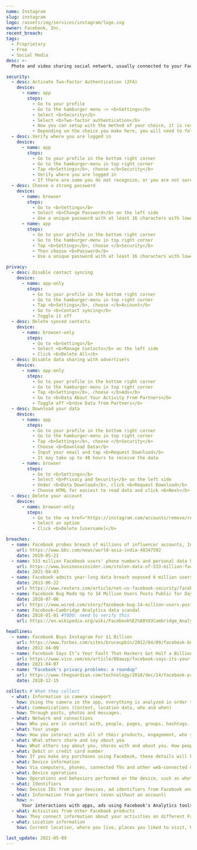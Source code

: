 ```yaml
---
name: Instagram
slug: instagram
logo: /assets/img/services/instagram/logo.svg
owner: Facebook, Inc.
recent_breach: 
tags: 
  - Proprietary
  - Free
  - Social Media
desc: >-
  Photo and video sharing social network, usually connected to your Facebook account. 

security:
  - desc: Activate Two-Factor Authentication (2FA) 
    device: 
      - name: app
        steps:
          - Go to your profile
          - Go to the hamburger menu -> <b>Settings</b>
          - Select <b>Security</b>
          - Select <b>Two-factor authentication</b>
          - Now you can setup with the method of your choice, it is recommended to use an <b>Authentication App</b> instead of <b>Text Message (SMS)</b>
          - Depending on the choice you make here, you will need to follow the instructions with the method you choose.
  - desc: Verify where you are logged in 
    device: 
      - name: app
        steps:
          - Go to your profile in the bottom right corner
          - Go to the hamburger-menu in top right corner
          - Tap <b>Settings</b>, choose </b>Security</b>
          - Verify where you are logged in
          - If there are some you do not recognize, or you are not sure, it is recommended to use <b>Log out of all sessions</b>-button.
  - desc: Choose a strong password  
    device: 
      - name: browser
        steps:
          - Go to <b>Settings</b>
          - Select <b>Change Password</b> on the left side
          - Use a unique password with at least 16 characters with lower- and uppercase characters, numbers and special symbols. (preferably from a <a href="/password-manager">password manager</a>)
      - name: app
        steps:
          - Go to your profile in the bottom right corner
          - Go to the hamburger-menu in top right corner
          - Tap <b>Settings</b>, choose </b>Security</b>
          - Then choose <b>Password</b>
          - Use a unique password with at least 16 characters with lower- and uppercase characters, numbers and special symbols. (preferably from a <a href="/password-manager">password manager</a>)

privacy:
  - desc: Disable contact syncing 
    device: 
      - name: app-only
        steps:
          - Go to your profile in the bottom right corner
          - Go to the hamburger-menu in top right corner
          - Tap <b>Settings</b>, choose </b>Account</b>
          - Go to <b>Contact syncing</b>
          - Toggle it off
  - desc: Delete synced contacts 
    device: 
      - name: browser-only
        steps:
          - Go to <b>Settings</b>
          - Select <b>Manage Contacts</b> on the left side
          - Click <b>Delete All</b>
  - desc: Disable data sharing with advertisers 
    device: 
      - name: app-only
        steps:
          - Go to your profile in the bottom right corner
          - Go to the hamburger-menu in top right corner
          - Tap <b>Settings</b>, choose </b>Ads</b>
          - Go to <b>Data About Your Activity From Partners</b>
          - Toggle off <b>Use Data from Partners</b>
  - desc: Download your data 
    device: 
      - name: app
        steps:
          - Go to your profile in the bottom right corner
          - Go to the hamburger-menu in top right corner
          - Tap <b>Settings</b>, choose </b>Security</b>
          - Choose <b>Download Data</b>
          - Input your email and tap <b>Request Download</b>
          - It may take up to 48 hours to receive the data
      - name: browser
        steps:
          - Go to <b>Settings</b>
          - Select <b>Privacy and Security</b> on the left side
          - Under <b>Data Download</b>, click <b>Request Download</b>
          - Choose HTML for easiest to read data and click <b>Next</b>
  - desc: Delete your account 
    device: 
      - name: browser-only
        steps:
          - Go to the <a href="https://instagram.com/accounts/remove/request/permanent/">Delete Your Account</a>-page
          - Select an option
          - Click <b>Delete [username]</b>

breaches:
  - name: Facebook probes breach of millions of influencer accounts, Instagram
    url: https://www.bbc.com/news/world-asia-india-48347592
    date: 2019-05-21
  - name: 533 million Facebook users' phone numbers and personal data have been leaked online
    url: https://www.businessinsider.com/stolen-data-of-533-million-facebook-users-leaked-online-2021-4
    date: 2021-04-03 
  - name: Facebook admits year-long data breach exposed 6 million users
    date: 2013-06-22 
    url: https://www.reuters.com/article/net-us-facebook-security/facebook-admits-year-long-data-breach-exposed-6-million-users-idUSBRE95K18Y20130621
  - name: Facebook Bug Made Up to 14 Million Users Posts Public for Days
    date: 2018-07-06 
    url: https://www.wired.com/story/facebook-bug-14-million-users-posts-public/
  - name: Facebook–Cambridge Analytica data scandal
    date: 2018-01-01 #TODO: need to verify this
    url: https://en.wikipedia.org/wiki/Facebook%E2%80%93Cambridge_Analytica_data_scandal

headlines:
  - name: Facebook Buys Instagram For $1 Billion
    url: https://www.forbes.com/sites/bruceupbin/2012/04/09/facebook-buys-instagram-for-1-billion-wheres-the-revenue/
    date: 2012-04-09
  - name: Facebook Says It’s Your Fault That Hackers Got Half a Billion User Phone Numbers
    url: https://www.vice.com/en/article/88awzp/facebook-says-its-your-fault-that-hackers-got-half-a-billion-user-phone-numbers
    date: 2021-04-07
  - name: "Facebook's privacy problems: a roundup"
    url: https://www.theguardian.com/technology/2018/dec/14/facebook-privacy-problems-roundup
    date: 2018-12-15

collect: # What they collect
  - what: Information in camera viewport
    how: Using the camera in the app, everything is analyzed in order to provide filters, masks and tips for using the camera.
  - what: Communications (Content, location data, who and when)
    how: Through posts, photos and messages.
  - what: Network and connections
    how: Who you are in contact with, people, pages, groups, hashtags.
  - what: Your usage
    how: How you interact with all of their products, engagement, who you share with, duration of interaction.
  - what: What others share and say about you
    how: What others say about you, shares with and about you. How people interacts with your profile, and imports from address books.
  - what: Debit or credit card number 
    how: If you make any purchases using Facebook, these details will be saved and collected for 7 years.
  - what: Device information
    how: Via computers, phones, connected TVs and other web-connected device. Operating system, hardware and software versions, battery level, signal strength, available storage space, browser type, app and file names, types and plugins (browsers).
  - what: Device operations
    how: Operations and behaviors performed on the device, such as whether a window is foregrounded or backgrounded, mouse movements.
  - what: Identifiers
    how: Device IDs from your devices, ad identifiers from Facebook and other services, family device IDs. 
  - what: Information from partners (even without an account)
    how: >-
      Your interactions with apps, ads using Facebook's Analytics tools. These partners provide information about your activities off Facebook - including information about your device, websites you visit, purchases you make, the ads yu see, and how you use their services, whether or not you have a Facebook account or are logged into Facebook.
  - what: Activities from other Facebook products
    how: They connect information about your activities on different Facebook products and devices.
  - what: Location information
    how: Current location, where you live, places you liked to visit, businesses and people near you to see what you enjoy and might enjoy.

last_update: 2021-05-09
---
```

